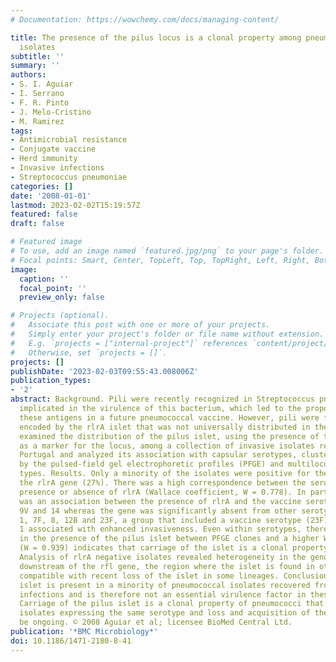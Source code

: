 ```yaml
---
# Documentation: https://wowchemy.com/docs/managing-content/

title: The presence of the pilus locus is a clonal property among pneumococcal invasive
  isolates
subtitle: ''
summary: ''
authors:
- S. I. Aguiar
- I. Serrano
- F. R. Pinto
- J. Melo-Cristino
- M. Ramirez
tags:
- Antimicrobial resistance
- Conjugate vaccine
- Herd immunity
- Invasive infections
- Streptococcus pneumoniae
categories: []
date: '2008-01-01'
lastmod: 2023-02-02T15:19:57Z
featured: false
draft: false

# Featured image
# To use, add an image named `featured.jpg/png` to your page's folder.
# Focal points: Smart, Center, TopLeft, Top, TopRight, Left, Right, BottomLeft, Bottom, BottomRight.
image:
  caption: ''
  focal_point: ''
  preview_only: false

# Projects (optional).
#   Associate this post with one or more of your projects.
#   Simply enter your project's folder or file name without extension.
#   E.g. `projects = ["internal-project"]` references `content/project/deep-learning/index.md`.
#   Otherwise, set `projects = []`.
projects: []
publishDate: '2023-02-03T09:55:43.008006Z'
publication_types:
- '2'
abstract: Background. Pili were recently recognized in Streptococcus pneumoniae and
  implicated in the virulence of this bacterium, which led to the proposal of using
  these antigens in a future pneumococcal vaccine. However, pili were found to be
  encoded by the rlrA islet that was not universally distributed in the species. We
  examined the distribution of the pilus islet, using the presence of the rlrA gene
  as a marker for the locus, among a collection of invasive isolates recovered in
  Portugal and analyzed its association with capsular serotypes, clusters defined
  by the pulsed-field gel electrophoretic profiles (PFGE) and multilocus sequence
  types. Results. Only a minority of the isolates were positive for the presence of
  the rlrA gene (27%). There was a high correspondence between the serotype and the
  presence or absence of rlrA (Wallace coefficient, W = 0.778). In particular, there
  was an association between the presence of rlrA and the vaccine serotypes 4, 6B,
  9V and 14 whereas the gene was significantly absent from other serotypes, namely
  1, 7F, 8, 12B and 23F, a group that included a vaccine serotype (23F) and serotype
  1 associated with enhanced invasiveness. Even within serotypes, there was variation
  in the presence of the pilus islet between PFGE clones and a higher Wallace coefficient
  (W = 0.939) indicates that carriage of the islet is a clonal property of pneumococci.
  Analysis of rlrA negative isolates revealed heterogeneity in the genomic region
  downstream of the rfl gene, the region where the islet is found in other isolates,
  compatible with recent loss of the islet in some lineages. Conclusion. The pilus
  islet is present in a minority of pneumococcal isolates recovered from human invasive
  infections and is therefore not an essential virulence factor in these infections.
  Carriage of the pilus islet is a clonal property of pneumococci that may vary between
  isolates expressing the same serotype and loss and acquisition of the islet may
  be ongoing. © 2008 Aguiar et al; licensee BioMed Central Ltd.
publication: '*BMC Microbiology*'
doi: 10.1186/1471-2180-8-41
---
```

